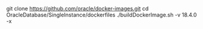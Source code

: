 git clone https://github.com/oracle/docker-images.git
cd 	OracleDatabase/SingleInstance/dockerfiles
./buildDockerImage.sh -v 18.4.0 -x
